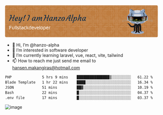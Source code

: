 ![Header](./github-header-image.png)

- 👋 Hi, I’m @hanzo-alpha
- 👀 I’m interested in software developer
- 🌱 I’m currently learning laravel, vue, react, vite, tailwind
- 📫 How to reach me just send me email to hansen.makangiras@hotmail.com 

<!---
hanzo-alpha/hanzo-alpha is a ✨ special ✨ repository because its `README.md` (this file) appears on your GitHub profile.
You can click the Preview link to take a look at your changes.
--->

<!--START_SECTION:waka-->

```txt
PHP              5 hrs 9 mins    ███████████████▒░░░░░░░░░   61.22 %
Blade Template   1 hr 22 mins    ████░░░░░░░░░░░░░░░░░░░░░   16.34 %
JSON             51 mins         ██▓░░░░░░░░░░░░░░░░░░░░░░   10.19 %
Bash             22 mins         █░░░░░░░░░░░░░░░░░░░░░░░░   04.37 %
.env file        17 mins         █░░░░░░░░░░░░░░░░░░░░░░░░   03.37 %
```

<!--END_SECTION:waka-->

![image](https://github.com/hanzo-alpha/hanzo-alpha/assets/111342797/c4bd2977-6123-4017-8652-6e166259b484)

